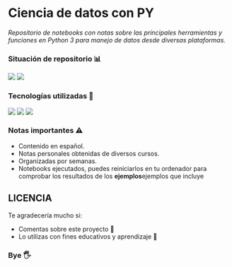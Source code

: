 # Ciencia de datos  con PY

_Repositorio de notebooks con notas sobre las principales herramientas y funciones en Python 3 para manejo de datos desde diversas plataformas._

### Situación de repositorio 📊️
<img src="https://img.shields.io/badge/Coverage-15%25-dbc9f1?style=for-the-badge" /> <img src="https://img.shields.io/github/stars/0draS0/CienciaDatos_Py?color=dbc9f1&style=for-the-badge" />

### Tecnologías utilizadas 🔨
<img src="https://img.shields.io/badge/jupyter-Code?style=for-the-badge&logo=jupyter&logoColor=black&color=dbc9f1" /> <img src="https://img.shields.io/badge/python-Code?style=for-the-badge&logo=python&logoColor=black&color=dbc9f1" /> <img src="https://img.shields.io/badge/pandas-Code?style=for-the-badge&logo=pandas&logoColor=black&color=dbc9f1" />

### Notas importantes ⚠
  - Contenido en español.
  - Notas personales obtenidas de diversos cursos.
  - Organizadas por semanas.
  - Notebooks ejecutados, puedes reiniciarlos en tu ordenador para comprobar los resultados de los <b>ejemplos</b>ejemplos que incluye

## LICENCIA
Te agradecería mucho si:
  - Comentas sobre este proyecto 📢
  - Lo utilizas con fines educativos y aprendizaje 📖


### Bye 🖐
